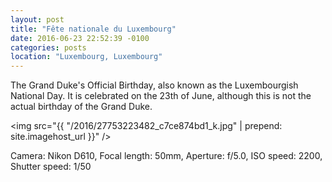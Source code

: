 ```yaml
---
layout: post
title: "Fête nationale du Luxembourg"
date: 2016-06-23 22:52:39 -0100
categories: posts
location: "Luxembourg, Luxembourg"
---
```


The Grand Duke's Official Birthday, also known as the Luxembourgish National Day.
It is celebrated on the 23th of June, although this is not the actual birthday of the Grand Duke.

<img src="{{ "/2016/27753223482_c7ce874bd1_k.jpg" | prepend: site.imagehost_url }}" />

Camera: Nikon D610, Focal length: 50mm, Aperture: f/5.0, ISO speed: 2200, Shutter speed: 1/50
